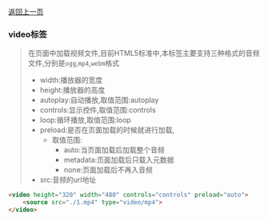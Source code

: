 [返回上一页](/README.md)

### video标签

> 在页面中加载视频文件,目前HTML5标准中,本标签主要支持三种格式的音频文件,分别是`ogg`,`mp4`,`webm`格式
>
> - width:播放器的宽度
> - height:播放器的高度
> - autoplay:自动播放,取值范围:autoplay
> - controls:显示控件,取值范围:controls
> - loop:循环播放,取值范围:loop
> - preload:是否在页面加载的时候就进行加载,
>   - 取值范围:
>     - auto:当页面加载后加载整个音频
>     - metadata:页面加载后只载入元数据
>     - none:页面加载后不再入音频
> - src:音频的url地址

```html
<video height="320" width="480" controls="controls" preload="auto">
    <source src="./1.mp4" type="video/mp4">
</video>
```

